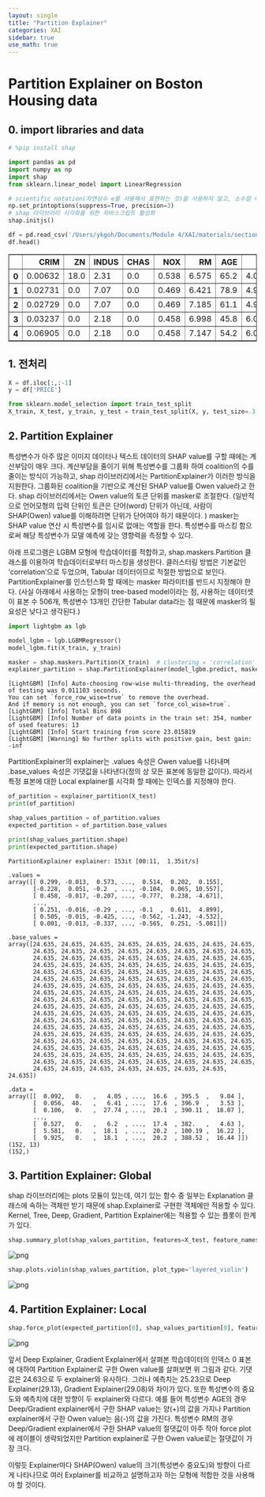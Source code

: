 ```yaml
---
layout: single
title: "Partition Explainer"
categories: XAI
sidebar: true
use_math: true
---
```


# Partition Explainer on Boston Housing data

## 0. import libraries and data


```python
# %pip install shap
```


```python
import pandas as pd
import numpy as np
import shap 
from sklearn.linear_model import LinearRegression

# scientific notation(자연상수 e를 사용해서 표현하는 것)을 사용하지 않고, 소수점 아래 세 자리까지 표기한다.
np.set_printoptions(suppress=True, precision=3)
# shap 라이브러리 시각화를 위한 자바스크립트 활성화 
shap.initjs()

```





```python
df = pd.read_csv('/Users/ykgoh/Documents/Module 4/XAI/materials/section3_rev/Boston.csv', index_col=0)
df.head()
```




<div>
<table border="1" class="dataframe">
  <thead>
    <tr style="text-align: right;">
      <th></th>
      <th>CRIM</th>
      <th>ZN</th>
      <th>INDUS</th>
      <th>CHAS</th>
      <th>NOX</th>
      <th>RM</th>
      <th>AGE</th>
      <th>DIS</th>
      <th>RAD</th>
      <th>TAX</th>
      <th>PTRATIO</th>
      <th>B</th>
      <th>LSTAT</th>
      <th>PRICE</th>
    </tr>
  </thead>
  <tbody>
    <tr>
      <th>0</th>
      <td>0.00632</td>
      <td>18.0</td>
      <td>2.31</td>
      <td>0.0</td>
      <td>0.538</td>
      <td>6.575</td>
      <td>65.2</td>
      <td>4.0900</td>
      <td>1.0</td>
      <td>296.0</td>
      <td>15.3</td>
      <td>396.90</td>
      <td>4.98</td>
      <td>24.0</td>
    </tr>
    <tr>
      <th>1</th>
      <td>0.02731</td>
      <td>0.0</td>
      <td>7.07</td>
      <td>0.0</td>
      <td>0.469</td>
      <td>6.421</td>
      <td>78.9</td>
      <td>4.9671</td>
      <td>2.0</td>
      <td>242.0</td>
      <td>17.8</td>
      <td>396.90</td>
      <td>9.14</td>
      <td>21.6</td>
    </tr>
    <tr>
      <th>2</th>
      <td>0.02729</td>
      <td>0.0</td>
      <td>7.07</td>
      <td>0.0</td>
      <td>0.469</td>
      <td>7.185</td>
      <td>61.1</td>
      <td>4.9671</td>
      <td>2.0</td>
      <td>242.0</td>
      <td>17.8</td>
      <td>392.83</td>
      <td>4.03</td>
      <td>34.7</td>
    </tr>
    <tr>
      <th>3</th>
      <td>0.03237</td>
      <td>0.0</td>
      <td>2.18</td>
      <td>0.0</td>
      <td>0.458</td>
      <td>6.998</td>
      <td>45.8</td>
      <td>6.0622</td>
      <td>3.0</td>
      <td>222.0</td>
      <td>18.7</td>
      <td>394.63</td>
      <td>2.94</td>
      <td>33.4</td>
    </tr>
    <tr>
      <th>4</th>
      <td>0.06905</td>
      <td>0.0</td>
      <td>2.18</td>
      <td>0.0</td>
      <td>0.458</td>
      <td>7.147</td>
      <td>54.2</td>
      <td>6.0622</td>
      <td>3.0</td>
      <td>222.0</td>
      <td>18.7</td>
      <td>396.90</td>
      <td>5.33</td>
      <td>36.2</td>
    </tr>
  </tbody>
</table>
</div>



## 1. 전처리


```python
X = df.iloc[:,:-1]
y = df['PRICE']

from sklearn.model_selection import train_test_split 
X_train, X_test, y_train, y_test = train_test_split(X, y, test_size=.3, random_state=42)
```

## 2. Partition Explainer

특성변수가 아주 많은 이미지 데이터나 텍스트 데이터의 SHAP value를 구할 때에는 계산부담이 매우 크다. 계산부담을 줄이기 위해 특성변수를 그룹화 하여 coalition의 수를 줄이는 방식이 가능하고, shap 라이브러리에서는 PartitionExplainer가 이러한 방식을 지원한다. 그룹화된 coalition을 기반으로 계산된 SHAP value를 Owen value라고 한다. 
shap 라이브러리에서는 Owen value의 토큰 단위를 masker로 조절한다. (일반적으로 언어모형의 입력 단위인 토큰은 단어(word) 단위가 아닌데, 사람이 SHAP(Owen) value를 이해하려면 단위가 단어여야 하기 때문이다. )
masker는 SHAP value 연산 시 특성변수를 임시로 없애는 역할을 한다. 특성변수를 마스킹 함으로써 해당 특성변수가 모델 예측에 갖는 영향력을 측정할 수 있다. 

아래 프로그램은 LGBM 모형에 학습데이터를 적합하고, shap.maskers.Partition 클래스를 이용하여 학습데이터로부터 마스킹을 생성한다. 클러스터링 방법은 기본값인 ‘correlation’으로 두었으며, Tabular 데이터이므로 적절한 방법으로 보인다. PartitionExplainer를 인스턴스화 할 때에는 masker 파라미터를 반드시 지정해야 한다. (사실 아래에서 사용하는 모형이 tree-based model이라는 점, 사용하는 데이터셋이 표본 수 506개, 특성변수 13개인 간단한 Tabular data라는 점 때문에 masker의 필요성은 낮다고 생각된다.)  


```python
import lightgbm as lgb

model_lgbm = lgb.LGBMRegressor()
model_lgbm.fit(X_train, y_train)

masker = shap.maskers.Partition(X_train)  # clustering = 'correlation' by default
explainer_partition = shap.PartitionExplainer(model_lgbm.predict, masker=masker)

```

    [LightGBM] [Info] Auto-choosing row-wise multi-threading, the overhead of testing was 0.011103 seconds.
    You can set `force_row_wise=true` to remove the overhead.
    And if memory is not enough, you can set `force_col_wise=true`.
    [LightGBM] [Info] Total Bins 898
    [LightGBM] [Info] Number of data points in the train set: 354, number of used features: 13
    [LightGBM] [Info] Start training from score 23.015819
    [LightGBM] [Warning] No further splits with positive gain, best gain: -inf
   


PartitionExplainer의 explainer는 .values 속성은 Owen value를 나타내며 .base_values 속성은 기댓값을 나타낸다(정의 상 모든 표본에 동일한 값이다). 따라서 특정 표본에 대한 Local explainer를 시각화 할 때에는 인덱스를 지정해야 한다. 


```python
of_partition = explainer_partition(X_test)
print(of_partition)

shap_values_partition = of_partition.values
expected_partition = of_partition.base_values

print(shap_values_partition.shape)
print(expected_partition.shape)
```

    PartitionExplainer explainer: 153it [00:11,  1.35it/s]                         

    .values =
    array([[ 0.299, -0.013,  0.573, ...,  0.514,  0.202,  0.155],
           [-0.228,  0.051, -0.2  , ..., -0.104,  0.065, 10.557],
           [ 0.458, -0.017, -0.207, ..., -0.777,  0.238, -4.671],
           ...,
           [ 0.251, -0.016, -0.29 , ..., -0.1  ,  0.611,  4.899],
           [ 0.505, -0.015, -0.425, ..., -0.562, -1.243, -4.532],
           [ 0.001, -0.013, -0.337, ..., -0.565,  0.251, -5.081]])
    
    .base_values =
    array([24.635, 24.635, 24.635, 24.635, 24.635, 24.635, 24.635, 24.635,
           24.635, 24.635, 24.635, 24.635, 24.635, 24.635, 24.635, 24.635,
           24.635, 24.635, 24.635, 24.635, 24.635, 24.635, 24.635, 24.635,
           24.635, 24.635, 24.635, 24.635, 24.635, 24.635, 24.635, 24.635,
           24.635, 24.635, 24.635, 24.635, 24.635, 24.635, 24.635, 24.635,
           24.635, 24.635, 24.635, 24.635, 24.635, 24.635, 24.635, 24.635,
           24.635, 24.635, 24.635, 24.635, 24.635, 24.635, 24.635, 24.635,
           24.635, 24.635, 24.635, 24.635, 24.635, 24.635, 24.635, 24.635,
           24.635, 24.635, 24.635, 24.635, 24.635, 24.635, 24.635, 24.635,
           24.635, 24.635, 24.635, 24.635, 24.635, 24.635, 24.635, 24.635,
           24.635, 24.635, 24.635, 24.635, 24.635, 24.635, 24.635, 24.635,
           24.635, 24.635, 24.635, 24.635, 24.635, 24.635, 24.635, 24.635,
           24.635, 24.635, 24.635, 24.635, 24.635, 24.635, 24.635, 24.635,
           24.635, 24.635, 24.635, 24.635, 24.635, 24.635, 24.635, 24.635,
           24.635, 24.635, 24.635, 24.635, 24.635, 24.635, 24.635, 24.635,
           24.635, 24.635, 24.635, 24.635, 24.635, 24.635, 24.635, 24.635,
           24.635, 24.635, 24.635, 24.635, 24.635, 24.635, 24.635, 24.635,
           24.635, 24.635, 24.635, 24.635, 24.635, 24.635, 24.635, 24.635,
           24.635, 24.635, 24.635, 24.635, 24.635, 24.635, 24.635, 24.635])
    
    .data =
    array([[  0.092,   0.   ,   4.05 , ...,  16.6  , 395.5  ,   9.04 ],
           [  0.056,  40.   ,   6.41 , ...,  17.6  , 396.9  ,   3.53 ],
           [  0.106,   0.   ,  27.74 , ...,  20.1  , 390.11 ,  18.07 ],
           ...,
           [  0.527,   0.   ,   6.2  , ...,  17.4  , 382.   ,   4.63 ],
           [  5.581,   0.   ,  18.1  , ...,  20.2  , 100.19 ,  16.22 ],
           [  9.925,   0.   ,  18.1  , ...,  20.2  , 388.52 ,  16.44 ]])
    (152, 13)
    (152,)


    


## 3. Partition Explainer: Global
shap 라이브러리에는 plots 모듈이 있는데, 여기 있는 함수 중 일부는 Explanation 클래스에 속하는 객체만 받기 때문에 shap.Explainer로 구현한 객체에만 적용할 수 있다. Kernel, Tree, Deep, Gradient, Partition Explainer에는 적용할 수 있는 플롯이 한계가 있다.


```python
shap.summary_plot(shap_values_partition, features=X_test, feature_names=feature_names, max_display=10)
```


    
![png](/images/m4/a4_2_partitionExplainer/output_13_0.png)
    



```python
shap.plots.violin(shap_values_partition, plot_type='layered_violin')
```



    
![png](/images/m4/a4_2_partitionExplainer/output_14_1.png)
    


## 4. Partition Explainer: Local


```python
shap.force_plot(expected_partition[0], shap_values_partition[0], features=X_test.iloc[0, :])
```




![png](/images/m4/a4_2_partitionExplainer/partition_l.png)



앞서 Deep Explainer, Gradient Explainer에서 살펴본 학습데이터의 인덱스 0 표본에 대하여 Partition Explainer로 구한 Owen value를 살펴보면 위 그림과 같다. 기댓값은 24.63으로 두 explainer와 유사하다. 그러나 예측치는 25.23으로 Deep Explainer(29.13), Gradient Explainer(29.08)와 차이가 있다. 또한 특성변수의 중요도와 예측치에 대한 방향이 두 explainer와 다르다. 예를 들어 특성변수 AGE의 경우 Deep/Gradient explainer에서 구한 SHAP value는 양(+)의 값을 가지나 Partition explainer에서 구한 Owen value는 음(-)의 값을 가진다. 특성변수 RM의 경우 Deep/Gradient explainer에서 구한 SHAP value의 절댓값이 아주 작아 force plot에 레이블이 생략되었지만 Partition explainer로 구한 Owen value로는 절댓값이 가장 크다. 

이렇듯 Explainer마다 SHAP(Owen) value의 크기(특성변수 중요도)와 방향이 다르게 나타나므로 여러 Explainer를 비교하고 설명하고자 하는 모형에 적합한 것을 사용해야 할 것이다. 
